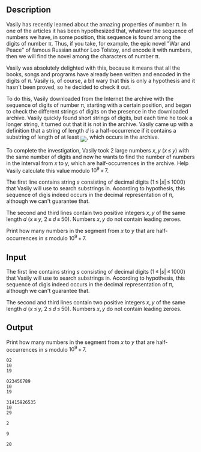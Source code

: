## Description

<div><p>Vasily has recently learned about the amazing properties of number <span class="tex-span">π</span>. In one of the articles it has been hypothesized that, whatever the sequence of numbers we have, in some position, this sequence is found among the digits of number <span class="tex-span">π</span>. Thus, if you take, for example, the epic novel "War and Peace" of famous Russian author Leo Tolstoy, and encode it with numbers, then we will find the novel among the characters of number <span class="tex-span">π</span>.</p><p>Vasily was absolutely delighted with this, because it means that all the books, songs and programs have already been written and encoded in the digits of <span class="tex-span">π</span>. Vasily is, of course, a bit wary that this is only a hypothesis and it hasn't been proved, so he decided to check it out.</p><p>To do this, Vasily downloaded from the Internet the archive with the sequence of digits of number <span class="tex-span">π</span>, starting with a certain position, and began to check the different strings of digits on the presence in the downloaded archive. Vasily quickly found short strings of digits, but each time he took a longer string, it turned out that it is not in the archive. Vasily came up with a definition that a string of length <span class="tex-span"><i>d</i></span> is a <span class="tex-font-style-it">half-occurrence</span> if it contains a substring of length of at least <img align="middle" class="tex-formula" src="file://oUyY8hb6.png" style="max-width: 100.0%;max-height: 100.0%;">, which occurs in the archive.</p><p>To complete the investigation, Vasily took <span class="tex-span">2</span> large numbers <span class="tex-span"><i>x</i>, <i>y</i></span> (<span class="tex-span"><i>x</i> ≤ <i>y</i></span>) with the same number of digits and now he wants to find the number of numbers in the interval from <span class="tex-span"><i>x</i></span> to <span class="tex-span"><i>y</i></span>, which are <span class="tex-font-style-it">half-occurrences</span> in the archive. Help Vasily calculate this value modulo <span class="tex-span">10<sup class="upper-index">9</sup> + 7</span>.</p></div><div class="input-specification"><p>The first line contains string <span class="tex-span"><i>s</i></span> consisting of decimal digits (<span class="tex-span">1 ≤ |<i>s</i>| ≤ 1000</span>) that Vasily will use to search substrings in. According to hypothesis, this sequence of digis indeed occurs in the decimal representation of <span class="tex-span">π</span>, although we can't guarantee that.</p><p>The second and third lines contain two positive integers <span class="tex-span"><i>x</i>, <i>y</i></span> of the same length <span class="tex-span"><i>d</i></span> (<span class="tex-span"><i>x</i> ≤ <i>y</i></span>, <span class="tex-span">2 ≤ <i>d</i> ≤ 50</span>). Numbers <span class="tex-span"><i>x</i>, <i>y</i></span> do not contain leading zeroes.</p></div><div class="output-specification"><p>Print how many numbers in the segment from <span class="tex-span"><i>x</i></span> to <span class="tex-span"><i>y</i></span> that are half-occurrences in <span class="tex-span"><i>s</i></span> modulo <span class="tex-span">10<sup class="upper-index">9</sup> + 7</span>.</p></div>

## Input

<p>The first line contains string <span class="tex-span"><i>s</i></span> consisting of decimal digits (<span class="tex-span">1 ≤ |<i>s</i>| ≤ 1000</span>) that Vasily will use to search substrings in. According to hypothesis, this sequence of digis indeed occurs in the decimal representation of <span class="tex-span">π</span>, although we can't guarantee that.</p><p>The second and third lines contain two positive integers <span class="tex-span"><i>x</i>, <i>y</i></span> of the same length <span class="tex-span"><i>d</i></span> (<span class="tex-span"><i>x</i> ≤ <i>y</i></span>, <span class="tex-span">2 ≤ <i>d</i> ≤ 50</span>). Numbers <span class="tex-span"><i>x</i>, <i>y</i></span> do not contain leading zeroes.</p>

## Output

<p>Print how many numbers in the segment from <span class="tex-span"><i>x</i></span> to <span class="tex-span"><i>y</i></span> that are half-occurrences in <span class="tex-span"><i>s</i></span> modulo <span class="tex-span">10<sup class="upper-index">9</sup> + 7</span>.</p>





```input1
02
10
19

```




```input2
023456789
10
19

```




```input3
31415926535
10
29

```




```output1
2

```




```output2
9

```




```output3
20

```


